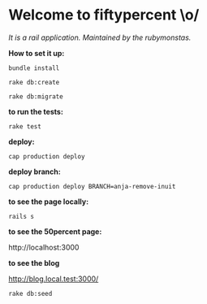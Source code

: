 # Welcome to fiftypercent \o/

*It is a rail application. Maintained by the rubymonstas.*


**How to set it up:**

`bundle install`

`rake db:create`

`rake db:migrate`


**to run the tests:**

`rake test`

**deploy:**

`cap production deploy`

**deploy branch:**

`cap production deploy BRANCH=anja-remove-inuit`

**to see the page locally:**

`rails s`

**to see the 50percent page:**

http://localhost:3000

**to see the blog**

http://blog.local.test:3000/

`rake db:seed`

